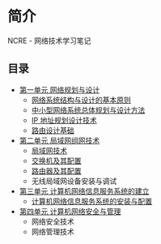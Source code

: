 # 简介

NCRE - 网络技术学习笔记

## 目录

* [第一单元 网络规划与设计](unit1/README.md)
    * [网络系统结构与设计的基本原则](unit1/chapter1.md)
    * [中小型网络系统总体规划与设计方法](unit1/chapter2.md)
    * [IP 地址规划设计技术](unit1/chapter3.md)
    * [路由设计基础](unit1/chapter4.md)
* [第二单元 局域网组网技术](unit2/README.md)
    * [局域网技术](unit2/chapter5.md)
    * [交换机及其配置](unit2/chapter6.md)
    * [路由器及其配置](unit2/chapter7.md)
    * 无线局域网设备安装与调试
* [第三单元 计算机网络信息服务系统的建立](unit3/README.md)
    * [计算机网络信息服务系统的安装与配置](unit3/chapter9.md)
* [第四单元 计算机网络安全与管理](unit4/README.md)
    * 网络安全技术
    * 网络管理技术